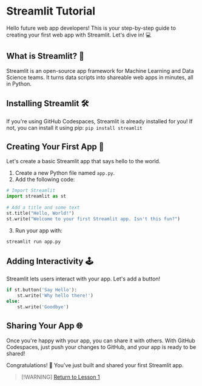 # Streamlit Tutorial  
   
Hello future web app developers! This is your step-by-step guide to creating your first web app with Streamlit. Let's dive in! 💻  
   
## What is Streamlit? 🎈  
   
Streamlit is an open-source app framework for Machine Learning and Data Science teams. It turns data scripts into shareable web apps in minutes, all in Python.  
   
## Installing Streamlit 🛠️  
   
If you're using GitHub Codespaces, Streamlit is already installed for you! If not, you can install it using pip:  `pip install streamlit`
   
## Creating Your First App 🌟  
   
Let's create a basic Streamlit app that says hello to the world.  
   
1. Create a new Python file named `app.py`.  
2. Add the following code:  
   
```python  
# Import Streamlit  
import streamlit as st  
   
# Add a title and some text  
st.title("Hello, World!")  
st.write("Welcome to your first Streamlit app. Isn't this fun?")  
```  
   
3. Run your app with:  
   
```sh  
streamlit run app.py  
```  
   
## Adding Interactivity 🕹️  
   
Streamlit lets users interact with your app. Let's add a button!  
   
```python  
if st.button('Say Hello'):  
    st.write('Why hello there!')  
else:  
    st.write('Goodbye')  
```  
   
## Sharing Your App 🌐  
   
Once you're happy with your app, you can share it with others. With GitHub Codespaces, just push your changes to GitHub, and your app is ready to be shared!  
   
Congratulations! 🎉 You've just built and shared your first Streamlit app.  
   
> [!WARNING] <!--[!ATTENTION] ⚠️-->
> [Return to Lesson 1](https://github.com/BSMP-Coders/lesson1)